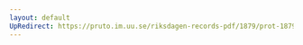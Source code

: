 ```yaml
---
layout: default
UpRedirect: https://pruto.im.uu.se/riksdagen-records-pdf/1879/prot-1879--fk--020.pdf
---
```

